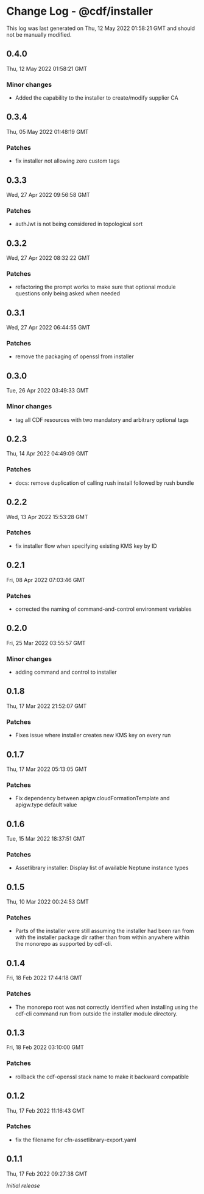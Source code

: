 # Change Log - @cdf/installer

This log was last generated on Thu, 12 May 2022 01:58:21 GMT and should not be manually modified.

## 0.4.0
Thu, 12 May 2022 01:58:21 GMT

### Minor changes

- Added the capability to the installer to create/modify supplier CA

## 0.3.4
Thu, 05 May 2022 01:48:19 GMT

### Patches

- fix installer not allowing zero custom tags

## 0.3.3
Wed, 27 Apr 2022 09:56:58 GMT

### Patches

- authJwt is not being considered in topological sort

## 0.3.2
Wed, 27 Apr 2022 08:32:22 GMT

### Patches

- refactoring the prompt works to make sure that optional module questions only being asked when needed

## 0.3.1
Wed, 27 Apr 2022 06:44:55 GMT

### Patches

- remove the packaging of openssl from installer

## 0.3.0
Tue, 26 Apr 2022 03:49:33 GMT

### Minor changes

- tag all CDF resources with two mandatory and arbitrary optional tags

## 0.2.3
Thu, 14 Apr 2022 04:49:09 GMT

### Patches

- docs: remove duplication of calling rush install followed by rush bundle

## 0.2.2
Wed, 13 Apr 2022 15:53:28 GMT

### Patches

- fix installer flow when specifying existing KMS key by ID

## 0.2.1
Fri, 08 Apr 2022 07:03:46 GMT

### Patches

- corrected the naming of command-and-control environment variables

## 0.2.0
Fri, 25 Mar 2022 03:55:57 GMT

### Minor changes

- adding command and control to installer

## 0.1.8
Thu, 17 Mar 2022 21:52:07 GMT

### Patches

- Fixes issue where installer creates new KMS key on every run

## 0.1.7
Thu, 17 Mar 2022 05:13:05 GMT

### Patches

- Fix dependency between apigw.cloudFormationTemplate and apigw.type default value

## 0.1.6
Tue, 15 Mar 2022 18:37:51 GMT

### Patches

- Assetlibrary installer: Display list of available Neptune instance types

## 0.1.5
Thu, 10 Mar 2022 00:24:53 GMT

### Patches

- Parts of the installer were still assuming the installer had been ran from with the installer package dir rather than from within anywhere within the monorepo as supported by cdf-cli.

## 0.1.4
Fri, 18 Feb 2022 17:44:18 GMT

### Patches

- The monorepo root was not correctly identified when installing using the cdf-cli command run from outside the installer module directory.

## 0.1.3
Fri, 18 Feb 2022 03:10:00 GMT

### Patches

- rollback the cdf-openssl stack name to make it backward compatible

## 0.1.2
Thu, 17 Feb 2022 11:16:43 GMT

### Patches

- fix the filename for cfn-assetlibrary-export.yaml

## 0.1.1
Thu, 17 Feb 2022 09:27:38 GMT

_Initial release_

